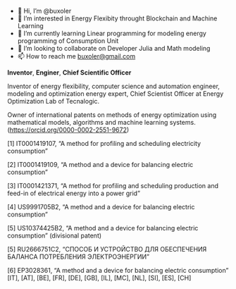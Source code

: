- 👋 Hi, I’m @buxoler
- 👀 I’m interested in Energy Flexibity throught Blockchain and Machine Learning
- 🌱 I’m currently learning Linear programming for modeling energy programming of Consumption Unit
- 💞️ I’m looking to collaborate on Developer Julia and Math modeling
- 📫 How to reach me buxoler@gmail.com

<!---
Buxoler/Buxoler is a ✨ special ✨ repository because its `README.md` (this file) appears on your GitHub profile.
You can click the Preview link to take a look at your changes.
--->
**Inventor**, **Enginer**, **Chief Scientific Officer**

Inventor of energy flexibility, computer science and automation engineer, modeling and optimization energy expert, Chief Scientist Officer at Energy Optimization Lab of Tecnalogic.

Owner of international patents on methods of energy optimization using mathematical models, algorithms and machine learning systems.(https://orcid.org/0000-0002-2551-9672) 

[1] IT0001419107, “A method for profiling and scheduling electricity consumption”

[2] IT0001419109, “A method and a device for balancing electric consumption”

[3] IT0001421371, “A method for profiling and scheduling production and feed-in of electrical energy into a power grid”

[4] US9991705B2, “A method and a device for balancing electric consumption”

[5] US10374425B2, “A method and a device for balancing electric consumption” (divisional patent)

[5] RU2666751C2, “СПОСОБ И УСТРОЙСТВО ДЛЯ ОБЕСПЕЧЕНИЯ БАЛАНСА ПОТРЕБЛЕНИЯ ЭЛЕКТРОЭНЕРГИИ”

[6] EP3028361, “A method and a device for balancing electric consumption” [IT], [AT], [BE], [FR], [DE], [GB], [IL], [MC], [NL], [SI], [ES], [CH]
